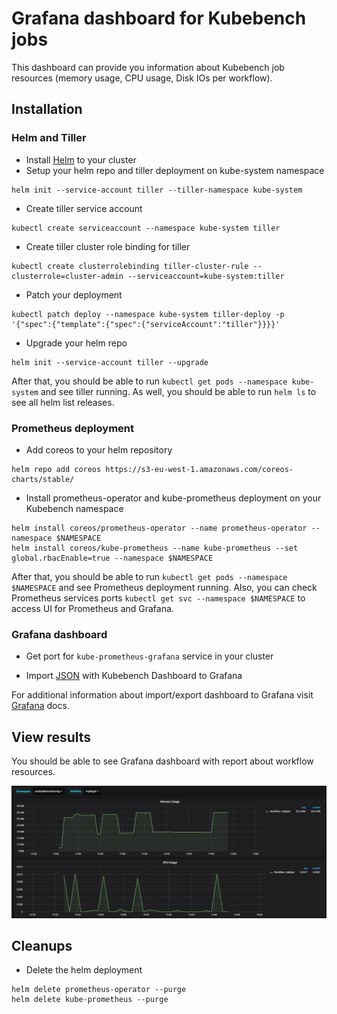 # Grafana dashboard for Kubebench jobs

This dashboard can provide you information about Kubebench job resources (memory usage, CPU usage, Disk IOs per workflow).

## Installation

### Helm and Tiller

* Install [Helm](https://github.com/kubernetes/helm/blob/master/docs/install.md) to your cluster
* Setup your helm repo and tiller deployment on kube-system namespace

```
helm init --service-account tiller --tiller-namespace kube-system
```

* Create tiller service account

```
kubectl create serviceaccount --namespace kube-system tiller
```

* Create tiller cluster role binding for tiller

```
kubectl create clusterrolebinding tiller-cluster-rule --clusterrole=cluster-admin --serviceaccount=kube-system:tiller
```

* Patch your deployment

```
kubectl patch deploy --namespace kube-system tiller-deploy -p '{"spec":{"template":{"spec":{"serviceAccount":"tiller"}}}}'
```

* Upgrade your helm repo

```
helm init --service-account tiller --upgrade
```

After that, you should be able to run ```kubectl get pods --namespace kube-system``` and see tiller running.
As well, you should be able to run ```helm ls``` to see all helm list releases.

### Prometheus deployment

* Add coreos to your helm repository

```
helm repo add coreos https://s3-eu-west-1.amazonaws.com/coreos-charts/stable/
```

* Install prometheus-operator and kube-prometheus deployment on your Kubebench namespace

```
helm install coreos/prometheus-operator --name prometheus-operator --namespace $NAMESPACE
helm install coreos/kube-prometheus --name kube-prometheus --set global.rbacEnable=true --namespace $NAMESPACE
```

After that, you should be able to run ```kubectl get pods --namespace $NAMESPACE``` and see Prometheus deployment running.
Also, you can check Prometheus services ports ```kubectl get svc --namespace $NAMESPACE``` to access UI for Prometheus and Grafana. 

### Grafana dashboard

* Get port for ```kube-prometheus-grafana``` service in your cluster

* Import [JSON](kubebench-dashboard.json) with Kubebench Dashboard to Grafana

For additional information about import/export dashboard to Grafana visit [Grafana](http://docs.grafana.org/reference/export_import/) docs.

## View results

You should be able to see Grafana dashboard with report about workflow resources.

![Kubebench Dashboard](images/kubebench_dashboard.png)

## Cleanups

* Delete the helm deployment

```
helm delete prometheus-operator --purge
helm delete kube-prometheus --purge
```